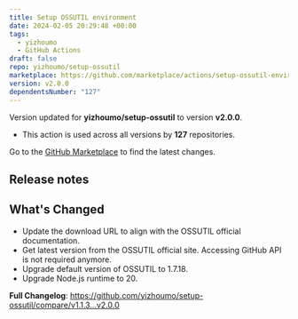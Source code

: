 ```yaml
---
title: Setup OSSUTIL environment
date: 2024-02-05 20:29:48 +00:00
tags:
  - yizhoumo
  - GitHub Actions
draft: false
repo: yizhoumo/setup-ossutil
marketplace: https://github.com/marketplace/actions/setup-ossutil-environment
version: v2.0.0
dependentsNumber: "127"
---
```



Version updated for **yizhoumo/setup-ossutil** to version **v2.0.0**.
- This action is used across all versions by **127** repositories.

Go to the [GitHub Marketplace](https://github.com/marketplace/actions/setup-ossutil-environment) to find the latest changes.

## Release notes

## What's Changed
* Update the download URL to align with the OSSUTIL official documentation.
* Get latest version from the OSSUTIL official site. Accessing GitHub API is not required anymore.
* Upgrade default version of OSSUTIL to 1.7.18.
* Upgrade Node.js runtime to 20.

**Full Changelog**: https://github.com/yizhoumo/setup-ossutil/compare/v1.1.3...v2.0.0
